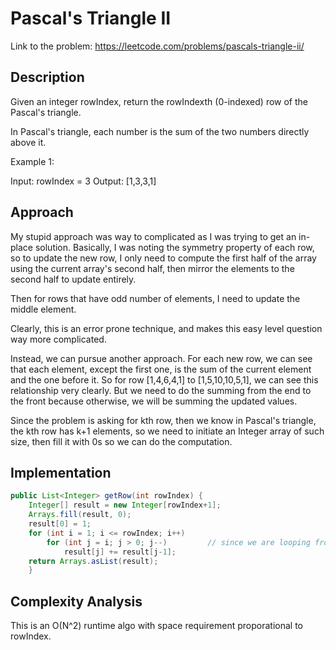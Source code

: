# Pascal's Triangle II

Link to the problem: https://leetcode.com/problems/pascals-triangle-ii/

## Description

Given an integer rowIndex, return the rowIndexth (0-indexed) row of the Pascal's triangle.

In Pascal's triangle, each number is the sum of the two numbers directly above it.

Example 1:

Input: rowIndex = 3
Output: [1,3,3,1]

## Approach 

My stupid approach was way to complicated as I was trying to get an in-place solution. Basically, I was noting the symmetry property of each row, so to update the new row, I only need to compute the first half of the array using the current array's second half, then mirror the elements to the second half to update entirely. 

Then for rows that have odd number of elements, I need to update the middle element.

Clearly, this is an error prone technique, and makes this easy level question way more complicated.

Instead, we can pursue another approach. For each new row, we can see that each element, except the first one, is the sum of the current element and the one before it. So for row [1,4,6,4,1] to [1,5,10,10,5,1], we can see this relationship very clearly. But we need to do the summing from the end to the front because otherwise, we will be summing the updated values. 

Since the problem is asking for kth row, then we know in Pascal's triangle, the kth row has k+1 elements, so we need to initiate an Integer array of such size, then fill it with 0s so we can do the computation.

## Implementation

```java
public List<Integer> getRow(int rowIndex) {
    Integer[] result = new Integer[rowIndex+1];
    Arrays.fill(result, 0);
    result[0] = 1;
    for (int i = 1; i <= rowIndex; i++)
        for (int j = i; j > 0; j--)         // since we are looping from the end, 1 will always be at the end.
            result[j] += result[j-1];
    return Arrays.asList(result);
    }
```

## Complexity Analysis

This is an O(N^2) runtime algo with space requirement proporational to rowIndex.